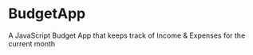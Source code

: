 # BudgetApp
A JavaScript Budget App that keeps track of Income &amp; Expenses for the current month
